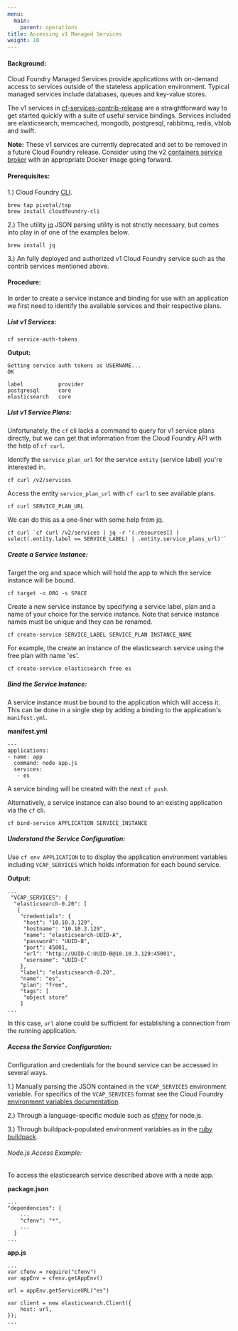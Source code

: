 ```yaml
---
menu:
  main:
    parent: operations
title: Accessing v1 Managed Services
weight: 10
---
```


#### Background:

Cloud Foundry Managed Services provide applications with on-demand access to services outside of the stateless application environment. Typical managed services include databases, queues and key-value stores.

The v1 services in [cf-services-contrib-release](https://github.com/cloudfoundry-community/cf-services-contrib-release) are a straightforward way to get started quickly with a suite of useful service bindings. Services included are elasticsearch, memcached, mongodb, postgresql, rabbitmq, redis, vblob and swift.

**Note:** These v1 services are currently deprecated and set to be removed in a future Cloud Foundry release. Consider using the v2 [containers service broker](https://github.com/cf-platform-eng/cf-containers-broker) with an appropriate Docker image going forward.

#### Prerequisites:

1.) Cloud Foundry [CLI](https://github.com/cloudfoundry/cli).

	brew tap pivotal/tap
	brew install cloudfoundry-cli

2.) The utility [jq](http://stedolan.github.io/jq/) JSON parsing utility is not strictly necessary, but comes into play in of one of the examples below.

	brew install jq

3.) An fully deployed and authorized v1 Cloud Foundry service such as the contrib services mentioned above.

#### Procedure:

In order to create a service instance and binding for use with an application we first need to identify the available services and their respective plans.

##### List v1 Services:

	cf service-auth-tokens

**Output:**

	Getting service auth tokens as USERNAME...
	OK

	label           provider   
	postgresql      core   
	elasticsearch   core   

##### List v1 Service Plans:

Unfortunately, the `cf` cli lacks a command to query for v1 service plans directly, but we can get that information from the Cloud Foundry API with the help of `cf curl`.

Identify the `service_plan_url` for the service `entity` (service label) you're interested in.

	cf curl /v2/services

Access the entity `service_plan_url` with `cf curl` to see available plans.

	cf curl SERVICE_PLAN_URL

We can do this as a one-liner with some help from jq.

	cf curl `cf curl /v2/services | jq -r '(.resources[] | select(.entity.label == SERVICE_LABEL) | .entity.service_plans_url)'`

##### Create a Service Instance:

Target the org and space which will hold the app to which the service instance will be bound.

	cf target -o ORG -s SPACE

Create a new service instance by specifying a service label, plan and a name of your choice for the service instance. Note that service instance names must be unique and they can be renamed.

	cf create-service SERVICE_LABEL SERVICE_PLAN INSTANCE_NAME

For example, the create an instance of the elasticsearch service using the free plan with name 'es'.

	cf create-service elasticsearch free es

##### Bind the Service Instance:

A service instance must be bound to the application which will access it. This can be done in a single step by adding a binding to the application's `manifest.yml`.

**manifest.yml**

	---
	applications:
	- name: app
	  command: node app.js
	  services:
	   - es

A service binding will be created with the next `cf push`.


Alternatively, a service instance can also bound to an existing application via the `cf` cli.

	cf bind-service APPLICATION SERVICE_INSTANCE

##### Understand the Service Configuration:

Use `cf env APPLICATION` to to display the application environment variables including `VCAP_SERVICES` which holds information for each bound service.

**Output:**

	...
	 "VCAP_SERVICES": {
	  "elasticsearch-0.20": [
	   {
	    "credentials": {
	     "host": "10.10.3.129",
	     "hostname": "10.10.3.129",
	     "name": "elasticsearch-UUID-A",
	     "password": "UUID-B",
	     "port": 45001,
	     "url": "http://UUID-C:UUID-B@10.10.3.129:45001",
	     "username": "UUID-C"
	    },
	    "label": "elasticsearch-0.20",
	    "name": "es",
	    "plan": "free",
	    "tags": [
	     "object store"
	    ]
	...

In this case, `url` alone could be sufficient for establishing a connection from the running application.

##### Access the Service Configuration:

Configuration and credentials for the bound service can be accessed in several ways.

1.) Manually parsing the JSON contained in the `VCAP_SERVICES` environment variable. For specifics of the `VCAP_SERVICES` format see the Cloud Foundry [environment variables documentation](http://docs.cloudfoundry.org/devguide/deploy-apps/environment-variable.html#VCAP-SERVICES).

2.) Through a language-specific module such as [cfenv](https://www.npmjs.org/package/cfenv) for node.js.

3.) Through buildpack-populated environment variables as in the [ruby buildpack](http://docs.cloudfoundry.org/buildpacks/ruby/ruby-service-bindings.html#vcap-services-defines-database-url).

###### Node.js Access Example:

To access the elasticsearch service described above with a node app.

**package.json**

 	...
	"dependencies": {
		...
	    "cfenv": "*",
	    ...
	  }
	...

**app.js**

	...
	var cfenv = require("cfenv")
	var appEnv = cfenv.getAppEnv()

	url = appEnv.getServiceURL("es")

	var client = new elasticsearch.Client({
		host: url,
	});
	...
